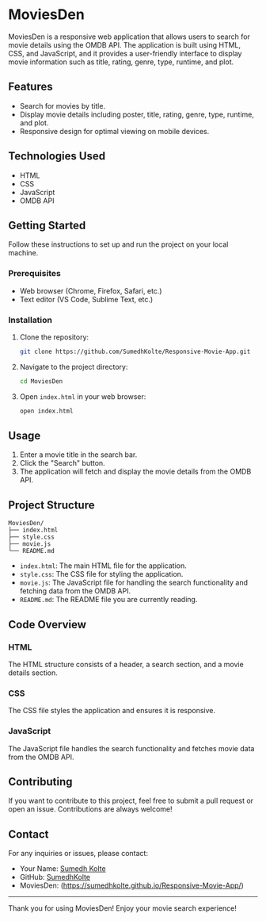 # MoviesDen

MoviesDen is a responsive web application that allows users to search for movie details using the OMDB API. The application is built using HTML, CSS, and JavaScript, and it provides a user-friendly interface to display movie information such as title, rating, genre, type, runtime, and plot.

## Features

- Search for movies by title.
- Display movie details including poster, title, rating, genre, type, runtime, and plot.
- Responsive design for optimal viewing on mobile devices.

## Technologies Used

- HTML
- CSS
- JavaScript
- OMDB API

## Getting Started

Follow these instructions to set up and run the project on your local machine.

### Prerequisites

- Web browser (Chrome, Firefox, Safari, etc.)
- Text editor (VS Code, Sublime Text, etc.)

### Installation

1. Clone the repository:
   ```bash
   git clone https://github.com/SumedhKolte/Responsive-Movie-App.git
   ```

2. Navigate to the project directory:
   ```bash
   cd MoviesDen
   ```

3. Open `index.html` in your web browser:
   ```bash
   open index.html
   ```

## Usage

1. Enter a movie title in the search bar.
2. Click the "Search" button.
3. The application will fetch and display the movie details from the OMDB API.

## Project Structure

```
MoviesDen/
├── index.html
├── style.css
├── movie.js
└── README.md
```

- `index.html`: The main HTML file for the application.
- `style.css`: The CSS file for styling the application.
- `movie.js`: The JavaScript file for handling the search functionality and fetching data from the OMDB API.
- `README.md`: The README file you are currently reading.

## Code Overview

### HTML

The HTML structure consists of a header, a search section, and a movie details section.


### CSS

The CSS file styles the application and ensures it is responsive.



### JavaScript

The JavaScript file handles the search functionality and fetches movie data from the OMDB API.



## Contributing

If you want to contribute to this project, feel free to submit a pull request or open an issue. Contributions are always welcome!

## Contact

For any inquiries or issues, please contact:
- Your Name: [Sumedh Kolte](sumedhkolte19@gmail.com)
- GitHub: [SumedhKolte](https://github.com/SumedhKolte)
- MoviesDen: (https://sumedhkolte.github.io/Responsive-Movie-App/)

---

Thank you for using MoviesDen! Enjoy your movie search experience!

